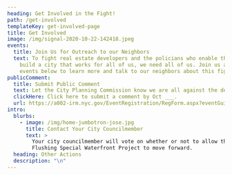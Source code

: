 ```yaml
---
heading: Get Involved in the Fight!
path: /get-involved
templateKey: get-involved-page
title: Get Involved
image: /img/signal-2020-10-22-142418.jpeg
events:
  title: Join Us for Outreach to our Neighbors
  text: To fight real estate developers and the policians who enable them, to
    build a city that works for all of us, we need all of us. Join us at the
    events below to learn more and talk to our neighbors about this fight.
publicComment:
  title: Submit Public Comment
  text: Let the City Planning Commission know we are all against the development.
  clickHere: Click here to submit a comment by Oct ___.
  url: https://a002-irm.nyc.gov/EventRegistration/RegForm.aspx?eventGuid=fa206f3d-6400-4a95-8b39-87b1bfa975ef
intro:
  blurbs:
    - image: /img/home-jumbotron-jose.jpg
      title: Contact Your City Councilmember
      text: >
        Your city councilmember will vote on whether or not to allow the
        Flushing Special Waterfront Project to move forward.
  heading: Other Actions
  description: "\n"
---
```

